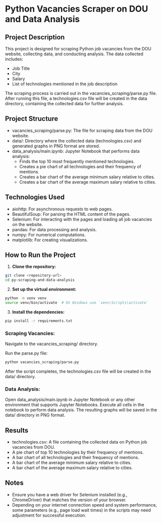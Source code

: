# Python Vacancies Scraper on DOU and Data Analysis
## Project Description
This project is designed for scraping Python job vacancies from the DOU website, collecting data, and conducting analysis. The data collected includes:

- Job Title
- City
- Salary
- List of technologies mentioned in the job description

The scraping process is carried out in the vacancies_scraping/parse.py file. After running this file, a technologies.csv file will be created in the data directory, containing the collected data for further analysis.

## Project Structure
- vacancies_scraping/parse.py: The file for scraping data from the DOU website.
- data/: Directory where the collected data (technologies.csv) and generated graphs in PNG format are stored.
- data_analysis/main.ipynb: Jupyter Notebook that performs data analysis:
  - Finds the top 10 most frequently mentioned technologies.
  - Creates a pie chart of all technologies and their frequency of mentions.
  - Creates a bar chart of the average minimum salary relative to cities.
  - Creates a bar chart of the average maximum salary relative to cities.

## Technologies Used
- aiohttp: For asynchronous requests to web pages.
- BeautifulSoup: For parsing the HTML content of the pages.
- Selenium: For interacting with the pages and loading all job vacancies on the website.
- pandas: For data processing and analysis.
- numpy: For numerical computations.
- matplotlib: For creating visualizations.

## How to Run the Project

1. **Clone the repository:**
```bash
git clone <repository-url>
cd py-scraping-and-data-analysis
```
2. **Set up the virtual environment:**
```bash
python -m venv venv
source venv/bin/activate  # On Windows use `venv\Scripts\activate`
```
3. **Install the dependencies:**
```bash
pip install -r requirements.txt
```

### Scraping Vacancies:

Navigate to the vacancies_scraping/ directory.

Run the parse.py file:

```bash
python vacancies_scraping/parse.py
```

After the script completes, the technologies.csv file will be created in the data/ directory.
### Data Analysis:

Open data_analysis/main.ipynb in Jupyter Notebook or any other environment that supports Jupyter Notebooks.
Execute all cells in the notebook to perform data analysis.
The resulting graphs will be saved in the data/ directory in PNG format.

## Results
- technologies.csv: A file containing the collected data on Python job vacancies from DOU.
- A pie chart of top 10 technologies by their frequency of mentions.
- A bar chart of all technologies and their frequency of mentions.
- A bar chart of the average minimum salary relative to cities.
- A bar chart of the average maximum salary relative to cities.

## Notes
- Ensure you have a web driver for Selenium installed (e.g., ChromeDriver) that matches the version of your browser.
- Depending on your internet connection speed and system performance, some parameters (e.g., page load wait times) in the scripts may need adjustment for successful execution.
